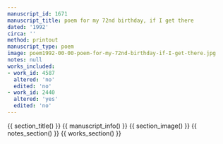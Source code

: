 ```yaml
---
manuscript_id: 1671
manuscript_title: poem for my 72nd birthday, if I get there
dated: '1992'
circa: ''
method: printout
manuscript_type: poem
image: poem1992-00-00-poem-for-my-72nd-birthday-if-I-get-there.jpg
notes: null
works_included:
- work_id: 4587
  altered: 'no'
  edited: 'no'
- work_id: 2440
  altered: 'yes'
  edited: 'no'
---
```


{{ section_title() }}
{{ manuscript_info() }}
{{ section_image() }}
{{ notes_section() }}
{{ works_section() }}
